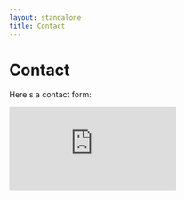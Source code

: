 ```yaml
---
layout: standalone
title: Contact
---
```


# Contact

Here's a contact form:

<div class="w-full" style="height: 600px;">
  <iframe allowfullscreen="" aria-label="Google Forms, Seattle Infinity Math Circle Contact Form" class="w-full h-full" frameborder="0" jsname="L5Fo6c" sandbox="allow-scripts allow-popups allow-forms allow-same-origin allow-popups-to-escape-sandbox allow-downloads allow-modals" src="https://docs.google.com/forms/d/e/1FAIpQLSdPH6KpC-SfqU3aUWaOD7QoHG_92a1StgLgjttWMWAOzUkDAA/viewform?embedded=true&amp;oldembedui=true"></iframe>
</div>
